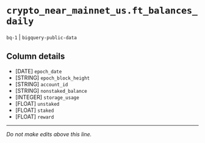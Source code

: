 # `crypto_near_mainnet_us.ft_balances_daily`
`bq-1` | `bigquery-public-data`

## Column details
* [DATE]      `epoch_date`
* [STRING]    `epoch_block_height`
* [STRING]    `account_id`
* [STRING]    `nonstaked_balance`
* [INTEGER]   `storage_usage`
* [FLOAT]     `unstaked`
* [FLOAT]     `staked`
* [FLOAT]     `reward`

-------------------------------------------------------------------------------
*Do not make edits above this line.*
